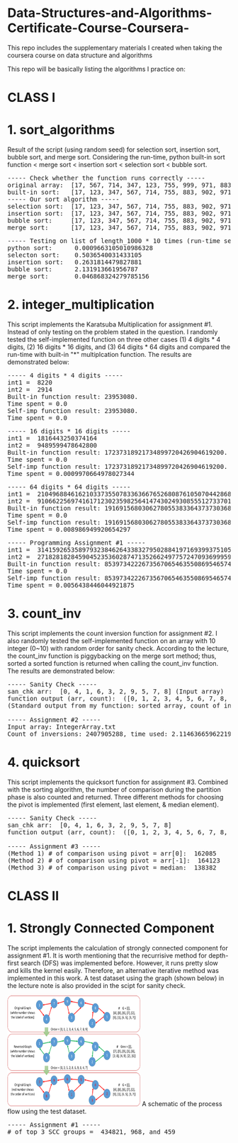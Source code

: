 # Data-Structures-and-Algorithms-Certificate-Course-Coursera-
This repo includes the supplementary materials I created when taking the coursera course on data structure and algorithms

This repo will be basically listing the algorithms I practice on:

# CLASS I
# 1. sort_algorithms

Result of the script (using random seed) for selection sort, insertion sort, bubble sort, and merge sort. Considering the run-time, python built-in sort function < merge sort < insertion sort < selection sort < bubble sort.

<pre>
----- Check whether the function runs correctly -----  
original array:  [17, 567, 714, 347, 123, 755, 999, 971, 883, 902]  
built-in sort:   [17, 123, 347, 567, 714, 755, 883, 902, 971, 999]  
----- Our sort algorithm -----  
selection sort:  [17, 123, 347, 567, 714, 755, 883, 902, 971, 999]  
insertion sort:  [17, 123, 347, 567, 714, 755, 883, 902, 971, 999]  
bubble sort:     [17, 123, 347, 567, 714, 755, 883, 902, 971, 999]  
merge sort:      [17, 123, 347, 567, 714, 755, 883, 902, 971, 999]  
</pre>
<pre>
----- Testing on list of length_1000 * 10 times (run-time sec.) -----  
python sort:      0.0009663105010986328  
selecton sort:    0.5036540031433105  
insertion sort:   0.2631814479827881  
bubble sort:      2.131913661956787  
merge sort:       0.046868324279785156  
</pre>

# 2. integer_multiplication  
This script implements the Karatsuba Multiplication for assignment #1. Instead of only testing on the problem stated in the question. I randomly tested the self-implemented function on three other cases (1) 4 digits * 4 digits, (2) 16 digits * 16 digits, and (3) 64 digits * 64 digits and compared the run-time with built-in "*" multiplcation function. The results are demonstrated below:

<pre>
----- 4 digits * 4 digits -----
int1 =  8220
int2 =  2914
Built-in function result: 23953080. 
Time spent = 0.0
Self-imp function result: 23953080. 
Time spent = 0.0
</pre>
<pre>
----- 16 digits * 16 digits -----
int1 =  1816443250374164
int2 =  9489599478642800
Built-in function result: 17237318921734899720426904619200. 
Time spent = 0.0
Self-imp function result: 17237318921734899720426904619200. 
Time spent = 0.0009970664978027344
</pre>
<pre>
----- 64 digits * 64 digits -----
int1 =  2104968846162103373550783363667652680876105070442868653658730193
int2 =  9106622569741617123023598256414743024930855512733701923471688264
Built-in function result: 19169156803062780553833643737303685851029158853411054207058261243539486089719694174798845780526550791659499570766564832180554952. 
Time spent = 0.0
Self-imp function result: 19169156803062780553833643737303685851029158853411054207058261243539486089719694174798845780526550791659499570766564832180554952. 
Time spent = 0.008986949920654297
</pre>
<pre>
----- Programming Assignment #1 -----
int1 =  3141592653589793238462643383279502884197169399375105820974944592
int2 =  2718281828459045235360287471352662497757247093699959574966967627
Built-in function result: 8539734222673567065463550869546574495034888535765114961879601127067743044893204848617875072216249073013374895871952806582723184. 
Time spent = 0.0
Self-imp function result: 8539734222673567065463550869546574495034888535765114961879601127067743044893204848617875072216249073013374895871952806582723184. 
Time spent = 0.0056438446044921875
</pre>

# 3. count_inv  
This script implements the count inversion function for assignment #2. I also randomly tested the self-implemented function on an array with 10 integer (0~10) with random order for sanity check. According to the lecture, the count_inv function is piggybacking on the merge sort method; thus, sorted a sorted function is returned when calling the count_inv function. The results are demonstrated below:

<pre>
----- Sanity Check -----
san_chk arr:  [0, 4, 1, 6, 3, 2, 9, 5, 7, 8] (Input array)
function output (arr, count):  ([0, 1, 2, 3, 4, 5, 6, 7, 8, 9], 10)  
(Standard output from my function: sorted array, count of inversion)

----- Assignment #2 -----
Input array: IntegerArray.txt
Count of inversions: 2407905288, time used: 2.1146366596221924.
</pre>

# 4. quicksort  
This script implements the quicksort function for assignment #3. Combined with the sorting algorithm, the number of comparison during the partition phase is also counted and returned. Three different methods for choosing the pivot is implemented (first element, last element, & median element).

<pre>
----- Sanity Check -----
san_chk arr:  [0, 4, 1, 6, 3, 2, 9, 5, 7, 8]
function output (arr, count):  ([0, 1, 2, 3, 4, 5, 6, 7, 8, 9], 26)

----- Assignment #3 -----
(Method 1) # of comparison using pivot = arr[0]:  162085
(Method 2) # of comparison using pivot = arr[-1]:  164123
(Method 3) # of comparison using pivot = median:  138382
</pre>

# CLASS II
# 1. Strongly Connected Component
The script implements the calculation of strongly connected component for assignment #1. It is worth mentioning that the recurrisive method for depth-first search (DFS) was implemented before. However, it runs pretty slow and kills the kernel easily. Therefore, an alternative iterative method was implemented in this work. A test dataset using the graph (shown below) in the lecture note is also provided in the scipt for sanity check.

<img src="./images/CLASS2 Assignment1.png" width="300" height="250">
A schematic of the process flow using the test dataset.  

<pre>
----- Assignment #1 -----
# of top 3 SCC groups =  434821, 968, and 459
</pre>

